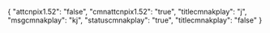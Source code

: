 {
"attcnpix1.52": "false",
"cmnattcnpix1.52": "true",
"titlecmnakplay": "j",
"msgcmnakplay": "kj",
"statuscmnakplay": "true",
"titlecmnakplay": "false"
}
